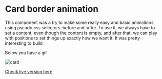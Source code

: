 # Card border animation

This component was a try to make some really easy and basic animations using pseudo css selectors :before and :after. To use it, we always have to set a content, even though the content is empty, and after that, we can play with positions to set things up exactly how we want it. It was pretty interesting to build.

Below you have a gif



![card](https://user-images.githubusercontent.com/14647700/89108765-7f177e00-d411-11ea-8cdc-bcee41252056.gif)



[Check live version here](https://codepen.io/pbruny/full/bGEXjjQ)